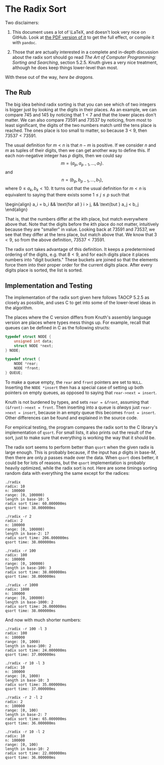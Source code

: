 # The Radix Sort

Two disclaimers:

1. This document uses a lot of \LaTeX, and doesn't look very nice on GitHub.
Look at [the PDF version of it](./notes.pdf) to get the full effect, or compile
it with `pandoc`.

2. Those that are actually interested in a complete and in-depth discussion
about the radix sort should go read _The Art of Computer Programming: Sorting
and Searching_, section 5.2.5. Knuth gives a very nice treatment, although he
does keep things lower-level than most.

With these out of the way, _here be dragons._

## The Rub

The big idea behind radix sorting is that you can see which of two integers is
bigger just by looking at the digits in their places. As an example, we can
compare 745 and 145 by noticing that $1 < 7$ and that the lower places don't
matter. We can also compare 73591 and 73537 by noticing, from most to least
significant, the digits of the two numbers match until the tens place is
reached. The ones place is too small to matter, so because 3 < 9, then $73537 <
73591$.

The usual definition for $m < n$ is that $n - m$ is positive. If we consider
$n$ and $m$ as tuples of their digits, then we can get another way to define
this. If each non-negative integer has $p$ digits, then we could say $$m =
(a_p, a_{p-1}, \dots, a_1).$$ and $$n = (b_p, b_{p-1}, \dots, b_1),$$ where $0
\leq a_k, b_k < 10$. It turns out that the usual definition for $m < n$ is
equivalent to saying that there exists some $1 \leq j \leq p$ such that

\begin{align}
    a_i = b_i && \text{for all } i > j, && \text{but } a_j < b_j
\end{align}

That is, that the numbers differ at the $k$th place, but match everywhere above
that. Note that the digits before the $k$th place do not matter, intuitively
because they are "smaller" in value. Looking back at $73591$ and $73537$, we
see that they differ at the tens place, but match above that. We know that $3 <
9$, so from the above definition, $73537 < 73591$.

The radix sort takes advantage of this definition. It keeps a predetermined
ordering of the digits, e.g. that $8 < 9$, and for each digits place it places
numbers into "digit buckets." These buckets are joined so that the elements
force them into their proper order for the current digits place. After every
digits place is sorted, the list is sorted.

## Implementation and Testing

The implementation of the radix sort given here follows TAOCP 5.2.5 as closely
as possible, and uses C to get into some of the lower-level ideas in the algorithm.

The places where the C version differs from Knuth's assembly language version
are places where types mess things up. For example, recall that queues can be
defined in C as the following structs:

```C
typedef struct NODE {
    unsigned int data;
    struct NODE *next;
} NODE;

typedef struct {
    NODE *rear;
    NODE *front;
} QUEUE;
```

To make a queue empty, the `rear` and `front` pointers are set to `NULL`.
Inserting the `NODE *insert` then has a special case of setting up both
pointers on empty queues, as opposed to saying that `rear->next = insert`.

Knuth is not burdened by types, and sets `rear = &front`, assuming that
`(&front)->next = front`. Then inserting into a queue is _always_ just
`rear->next = insert`, because in an empty queue this becomes `front = insert`.
Other differences can be found and explained in the source code.

For empirical testing, the program compares the radix sort to the C library's
implementation of `qsort`. For small lists, it also prints out the result of
the sort, just to make sure that everything is working the way that it should
be.

The radix sort seems to perform better than `qsort` when the given radix is
large enough. This is probably because, if the input has $p$ digits in
base-$M$, then there are only $p$ passes made over the data. When `qsort` does
better, it could be for lots of reasons, but the `qsort` implementation is
probably heavily optimized, while the radix sort is not. Here are some timings
sorting random data with everything the same except for the radices:

    ./radix
    radix: 10
    n: 100000
    range: [0, 100000)
    length in base-10: 5
    radix sort time: 60.000000ms
    qsort time: 38.000000ms

    ./radix -r 2
    radix: 2
    n: 100000
    range: [0, 100000)
    length in base-2: 17
    radix sort time: 206.000000ms
    qsort time: 38.000000ms

    ./radix -r 100
    radix: 100
    n: 100000
    range: [0, 100000)
    length in base-100: 3
    radix sort time: 38.000000ms
    qsort time: 38.000000ms

    ./radix -r 1000
    radix: 1000
    n: 100000
    range: [0, 100000)
    length in base-1000: 2
    radix sort time: 26.000000ms
    qsort time: 38.000000ms


And now with much shorter numbers:

    ./radix -r 100 -l 3
    radix: 100
    n: 100000
    range: [0, 1000)
    length in base-100: 2
    radix sort time: 24.000000ms
    qsort time: 37.000000ms

    ./radix -r 10 -l 3
    radix: 10
    n: 100000
    range: [0, 1000)
    length in base-10: 3
    radix sort time: 35.000000ms
    qsort time: 37.000000ms

    ./radix -r 2 -l 2
    radix: 2
    n: 100000
    range: [0, 100)
    length in base-2: 7
    radix sort time: 65.000000ms
    qsort time: 36.000000ms

    ./radix -r 10 -l 2
    radix: 10
    n: 100000
    range: [0, 100)
    length in base-10: 2
    radix sort time: 22.000000ms
    qsort time: 36.000000ms
